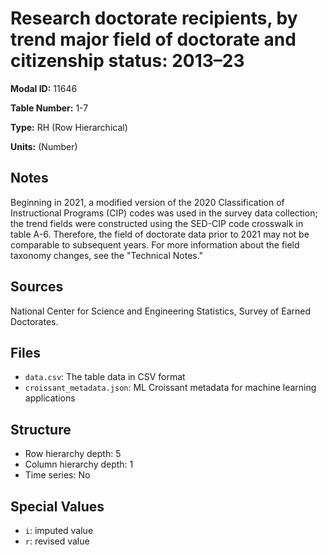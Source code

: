 # Research doctorate recipients, by trend major field of doctorate and citizenship status: 2013&#8211;23

**Modal ID:** 11646

**Table Number:** 1-7

**Type:** RH (Row Hierarchical)

**Units:** (Number)

## Notes

Beginning in 2021, a modified version of the 2020 Classification of Instructional Programs (CIP) codes was used in the survey data collection; the trend fields were constructed using the SED-CIP code crosswalk in table A-6. Therefore, the field of doctorate data prior to 2021 may not be comparable to subsequent years. For more information about the field taxonomy changes, see the "Technical Notes."

## Sources

National Center for Science and Engineering Statistics, Survey of Earned Doctorates.

## Files

- `data.csv`: The table data in CSV format
- `croissant_metadata.json`: ML Croissant metadata for machine learning applications

## Structure

- Row hierarchy depth: 5
- Column hierarchy depth: 1
- Time series: No

## Special Values

- `i`: imputed value
- `r`: revised value
